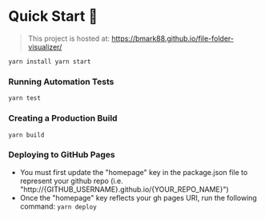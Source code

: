 # Quick Start :open_file_folder:

> This project is hosted at: https://bmark88.github.io/file-folder-visualizer/
 
`
yarn install
yarn start
`

### Running Automation Tests

`yarn test`

### Creating a Production Build

`yarn build`

### Deploying to GitHub Pages
- You must first update the "homepage" key in the package.json file to represent your github repo (i.e. "http://{GITHUB_USERNAME}.github.io/{YOUR_REPO_NAME}")
- Once the "homepage" key reflects your gh pages URI, run the following command:
`yarn deploy`

